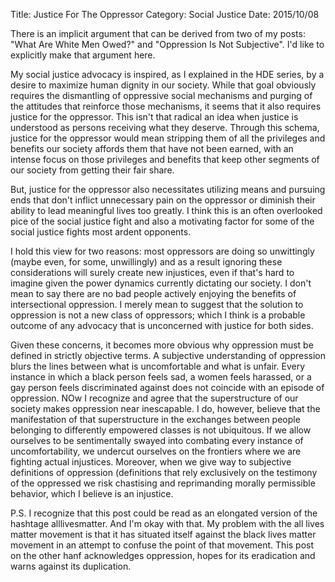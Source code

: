 Title: Justice For The Oppressor 
Category: Social Justice 
Date: 2015/10/08

There is an implicit argument that can be derived from two of my posts: "What Are White Men Owed?" and "Oppression Is Not Subjective". I'd like to explicitly make that argument here. 

My social justice advocacy is inspired, as I explained in the HDE series, by a desire to maximize human dignity in our society. While that goal obviously requires the dismantling of oppressive social mechanisms and purging of the attitudes that reinforce those mechanisms, it seems that it also requires justice for the oppressor. This isn't that radical an idea when justice is understood as persons receiving what they deserve. Through this schema, justice for the oppressor would mean stripping them of all the privileges and benefits our society affords them that have not been earned, with an intense focus on those privileges and benefits that keep other segments of our society from getting their fair share. 

But, justice for the oppressor also necessitates utilizing means and pursuing ends that don't inflict unnecessary pain on the oppressor or diminish their ability to lead meaningful lives too greatly. I think this is an often overlooked pice of the social justice fight and also a motivating factor for some of the social justice fights most ardent opponents.

I hold this view for two reasons: most oppressors are doing so unwittingly (maybe even, for some, unwillingly) and as a result ignoring these considerations will surely create new injustices, even if that's  hard to imagine given the power dynamics currently dictating our society. I don't mean to say there are no bad people actively enjoying the benefits of intersectional oppression. I merely mean to suggest that the solution to oppression is not a new class of oppressors; which I think is a probable outcome of any advocacy that is unconcerned with justice for both sides.

Given these concerns, it becomes more obvious why oppression must be defined in strictly objective terms. A subjective understanding of oppression blurs the lines between what is uncomfortable and what is unfair. Every instance in which a black person feels sad, a women feels harassed, or a gay person feels discriminated against does not coincide with an episode of oppression. NOw I recognize and agree that the superstructure of our society makes oppression near inescapable. I do, however, believe that the manifestation of that superstructure in the exchanges between people belonging to differently empowered classes is not ubiquitous. If we allow ourselves to be sentimentally swayed into combating every instance of uncomfortability, we undercut ourselves on the frontiers where we are fighting actual injustices. Moreover, when we give way to subjective definitions of oppression (definitions that rely exclusively on the testimony of the oppressed we risk chastising and reprimanding morally permissible behavior, which I believe is an injustice. 

P.S. I recognize that this post could be read as an elongated version of the hashtage alllivesmatter. And I'm okay with that. My problem with the all lives matter movement is that it has situated itself against the black lives matter movement in an attempt to confuse the point of that movement. This post on the other hanf acknowledges oppression, hopes for its eradication and warns against its duplication.
